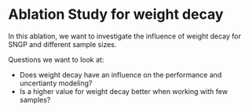 # Ablation Study for weight decay

In this ablation, we want to investigate the influence of weight decay for SNGP and different sample sizes.

Questions we want to look at:
- Does weight decay have an influence on the performance and uncertianty modeling?
- Is a higher value for weight decay better when working with few samples?

